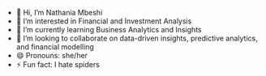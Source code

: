 - 👋 Hi, I’m Nathania Mbeshi
- 👀 I’m interested in Financial and Investment Analysis 
- 🌱 I’m currently learning Business Analytics and Insights
- 💞️ I’m looking to collaborate on data-driven insights, predictive analytics, and financial modelling
- 😄 Pronouns: she/her
- ⚡ Fun fact: I hate spiders
